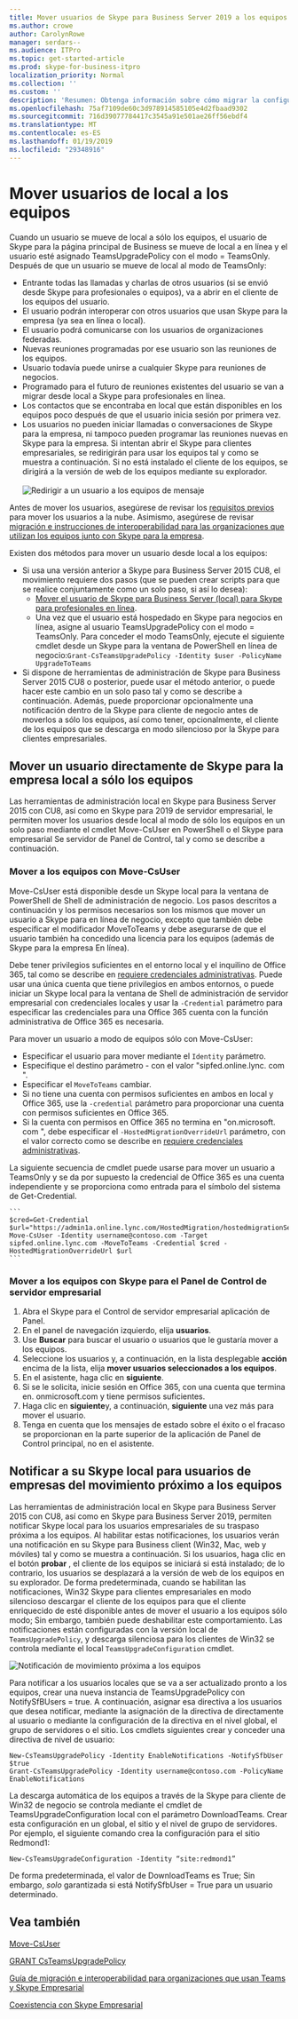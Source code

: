 ```yaml
---
title: Mover usuarios de Skype para Business Server 2019 a los equipos
ms.author: crowe
author: CarolynRowe
manager: serdars--
ms.audience: ITPro
ms.topic: get-started-article
ms.prod: skype-for-business-itpro
localization_priority: Normal
ms.collection: ''
ms.custom: ''
description: 'Resumen: Obtenga información sobre cómo migrar la configuración de usuario y mover los usuarios a los equipos.'
ms.openlocfilehash: 75af7109de60c3d978914585105e4d2fbaad9302
ms.sourcegitcommit: 716d39077784417c3545a91e501ae26ff56ebdf4
ms.translationtype: MT
ms.contentlocale: es-ES
ms.lasthandoff: 01/19/2019
ms.locfileid: "29348916"
---
```

# <a name="move-users-from-on-premises-to-teams"></a>Mover usuarios de local a los equipos

Cuando un usuario se mueve de local a sólo los equipos, el usuario de Skype para la página principal de Business se mueve de local a en línea y el usuario esté asignado TeamsUpgradePolicy con el modo = TeamsOnly.  Después de que un usuario se mueve de local al modo de TeamsOnly:

- Entrante todas las llamadas y charlas de otros usuarios (si se envió desde Skype para profesionales o equipos), va a abrir en el cliente de los equipos del usuario.
- El usuario podrán interoperar con otros usuarios que usan Skype para la empresa (ya sea en línea o local).
- El usuario podrá comunicarse con los usuarios de organizaciones federadas.
- Nuevas reuniones programadas por ese usuario son las reuniones de los equipos.
- Usuario todavía puede unirse a cualquier Skype para reuniones de negocios.
- Programado para el futuro de reuniones existentes del usuario se van a migrar desde local a Skype para profesionales en línea.
- Los contactos que se encontraba en local que están disponibles en los equipos poco después de que el usuario inicia sesión por primera vez.
- Los usuarios no pueden iniciar llamadas o conversaciones de Skype para la empresa, ni tampoco pueden programar las reuniones nuevas en Skype para la empresa. Si intentan abrir el Skype para clientes empresariales, se redirigirán para usar los equipos tal y como se muestra a continuación. Si no está instalado el cliente de los equipos, se dirigirá a la versión de web de los equipos mediante su explorador.<br><br>
    ![Redirigir a un usuario a los equipos de mensaje](../media/go-to-teams-page.png)

Antes de mover los usuarios, asegúrese de revisar los [requisitos previos](move-users-between-on-premises-and-cloud.md#prerequisites) para mover los usuarios a la nube. Asimismo, asegúrese de revisar [migración e instrucciones de interoperabilidad para las organizaciones que utilizan los equipos junto con Skype para la empresa](/microsoftteams/migration-interop-guidance-for-teams-with-skype).

Existen dos métodos para mover un usuario desde local a los equipos:

- Si usa una versión anterior a Skype para Business Server 2015 CU8, el movimiento requiere dos pasos (que se pueden crear scripts para que se realice conjuntamente como un solo paso, si así lo desea):
  - [Mover el usuario de Skype para Business Server (local) para Skype para profesionales en línea](move-users-from-on-premises-to-skype-for-business-online.md).
  - Una vez que el usuario está hospedado en Skype para negocios en línea, asigne al usuario TeamsUpgradePolicy con el modo = TeamsOnly. Para conceder el modo TeamsOnly, ejecute el siguiente cmdlet desde un Skype para la ventana de PowerShell en línea de negocio:`Grant-CsTeamsUpgradePolicy -Identity $user -PolicyName UpgradeToTeams`
- Si dispone de herramientas de administración de Skype para Business Server 2015 CU8 o posterior, puede usar el método anterior, o puede hacer este cambio en un solo paso tal y como se describe a continuación. Además, puede proporcionar opcionalmente una notificación dentro de la Skype para cliente de negocio antes de moverlos a sólo los equipos, así como tener, opcionalmente, el cliente de los equipos que se descarga en modo silencioso por la Skype para clientes empresariales.

## <a name="move-a-user-directly-from-skype-for-business-on-premises-to-teams-only"></a>Mover un usuario directamente de Skype para la empresa local a sólo los equipos

Las herramientas de administración local en Skype para Business Server 2015 con CU8, así como en Skype para 2019 de servidor empresarial, le permiten mover los usuarios desde local al modo de sólo los equipos en un solo paso mediante el cmdlet Move-CsUser en PowerShell o el Skype para empresarial Se servidor de Panel de Control, tal y como se describe a continuación.

### <a name="move-to-teams-using-move-csuser"></a>Mover a los equipos con Move-CsUser

Move-CsUser está disponible desde un Skype local para la ventana de PowerShell de Shell de administración de negocio. Los pasos descritos a continuación y los permisos necesarios son los mismos que mover un usuario a Skype para en línea de negocio, excepto que también debe especificar el modificador MoveToTeams y debe asegurarse de que el usuario también ha concedido una licencia para los equipos (además de Skype para la empresa En línea).

Debe tener privilegios suficientes en el entorno local y el inquilino de Office 365, tal como se describe en [requiere credenciales administrativas](move-users-between-on-premises-and-cloud.md#required-administrative-credentials). Puede usar una única cuenta que tiene privilegios en ambos entornos, o puede iniciar un Skype local para la ventana de Shell de administración de servidor empresarial con credenciales locales y usar la `-Credential` parámetro para especificar las credenciales para una Office 365 cuenta con la función administrativa de Office 365 es necesaria.

Para mover un usuario a modo de equipos sólo con Move-CsUser:

- Especificar el usuario para mover mediante el `Identity` parámetro.
- Especifique el destino parámetro - con el valor "sipfed.online.lync. <span>com ".
- Especificar el `MoveToTeams` cambiar.
- Si no tiene una cuenta con permisos suficientes en ambos en local y Office 365, use la `-credential` parámetro para proporcionar una cuenta con permisos suficientes en Office 365.
- Si la cuenta con permisos en Office 365 no termina en "on.microsoft. <span>com ", debe especificar el `-HostedMigrationOverrideUrl` parámetro, con el valor correcto como se describe en [requiere credenciales administrativas](move-users-between-on-premises-and-cloud.md#required-administrative-credentials).

La siguiente secuencia de cmdlet puede usarse para mover un usuario a TeamsOnly y se da por supuesto la credencial de Office 365 es una cuenta independiente y se proporciona como entrada para el símbolo del sistema de Get-Credential.

    ```
    $cred=Get-Credential
    $url="https://admin1a.online.lync.com/HostedMigration/hostedmigrationService.svc"
    Move-CsUser -Identity username@contoso.com -Target sipfed.online.lync.com -MoveToTeams -Credential $cred -HostedMigrationOverrideUrl $url
    ```

### <a name="move-to-teams-using-skype-for-business-server-control-panel"></a>Mover a los equipos con Skype para el Panel de Control de servidor empresarial

1. Abra el Skype para el Control de servidor empresarial aplicación de Panel.
2. En el panel de navegación izquierdo, elija **usuarios**.
3. Use **Buscar** para buscar el usuario o usuarios que le gustaría mover a los equipos.
4. Seleccione los usuarios y, a continuación, en la lista desplegable **acción** encima de la lista, elija **mover usuarios seleccionados a los equipos**.
5. En el asistente, haga clic en **siguiente**.
6. Si se le solicita, inicie sesión en Office 365, con una cuenta que termina en. onmicrosoft.com y tiene permisos suficientes.
7. Haga clic en **siguiente**y, a continuación, **siguiente** una vez más para mover el usuario.
8. Tenga en cuenta que los mensajes de estado sobre el éxito o el fracaso se proporcionan en la parte superior de la aplicación de Panel de Control principal, no en el asistente.

## <a name="notify-your-skype-for-business-on-premises-users-of-the-upcoming-move-to-teams"></a>Notificar a su Skype local para usuarios de empresas del movimiento próximo a los equipos

Las herramientas de administración local en Skype para Business Server 2015 con CU8, así como en Skype para Business Server 2019, permiten notificar Skype local para los usuarios empresariales de su traspaso próxima a los equipos. Al habilitar estas notificaciones, los usuarios verán una notificación en su Skype para Business client (Win32, Mac, web y móviles) tal y como se muestra a continuación. Si los usuarios, haga clic en el botón **probar** , el cliente de los equipos se iniciará si está instalado; de lo contrario, los usuarios se desplazará a la versión de web de los equipos en su explorador. De forma predeterminada, cuando se habilitan las notificaciones, Win32 Skype para clientes empresariales en modo silencioso descargar el cliente de los equipos para que el cliente enriquecido de esté disponible antes de mover el usuario a los equipos sólo modo; Sin embargo, también puede deshabilitar este comportamiento.  Las notificaciones están configuradas con la versión local de `TeamsUpgradePolicy`, y descarga silenciosa para los clientes de Win32 se controla mediante el local `TeamsUpgradeConfiguration` cmdlet.

![Notificación de movimiento próxima a los equipos](../media/teams-upgrade-notification.png)

Para notificar a los usuarios locales que se va a ser actualizado pronto a los equipos, crear una nueva instancia de TeamsUpgradePolicy con NotifySfBUsers = true. A continuación, asignar esa directiva a los usuarios que desea notificar, mediante la asignación de la directiva de directamente al usuario o mediante la configuración de la directiva en el nivel global, el grupo de servidores o el sitio. Los cmdlets siguientes crear y conceder una directiva de nivel de usuario:

```
New-CsTeamsUpgradePolicy -Identity EnableNotifications -NotifySfbUser $true
Grant-CsTeamsUpgradePolicy -Identity username@contoso.com -PolicyName EnableNotifications
```

La descarga automática de los equipos a través de la Skype para cliente de Win32 de negocio se controla mediante el cmdlet de TeamsUpgradeConfiguration local con el parámetro DownloadTeams. Crear esta configuración en un global, el sitio y el nivel de grupo de servidores. Por ejemplo, el siguiente comando crea la configuración para el sitio Redmond1:

`New-CsTeamsUpgradeConfiguration -Identity “site:redmond1”`

De forma predeterminada, el valor de DownloadTeams es True; Sin embargo, *solo* garantizada si está NotifySfbUser = True para un usuario determinado.

## <a name="see-also"></a>Vea también

[Move-CsUser](https://docs.microsoft.com/en-us/powershell/module/skype/move-csuser)

[GRANT CsTeamsUpgradePolicy](https://docs.microsoft.com/en-us/powershell/module/skype/grant-csteamsupgradepolicy
)

[Guía de migración e interoperabilidad para organizaciones que usan Teams y Skype Empresarial](/microsoftteams/migration-interop-guidance-for-teams-with-skype)

[Coexistencia con Skype Empresarial](/microsoftteams/coexistence-chat-calls-presence)

